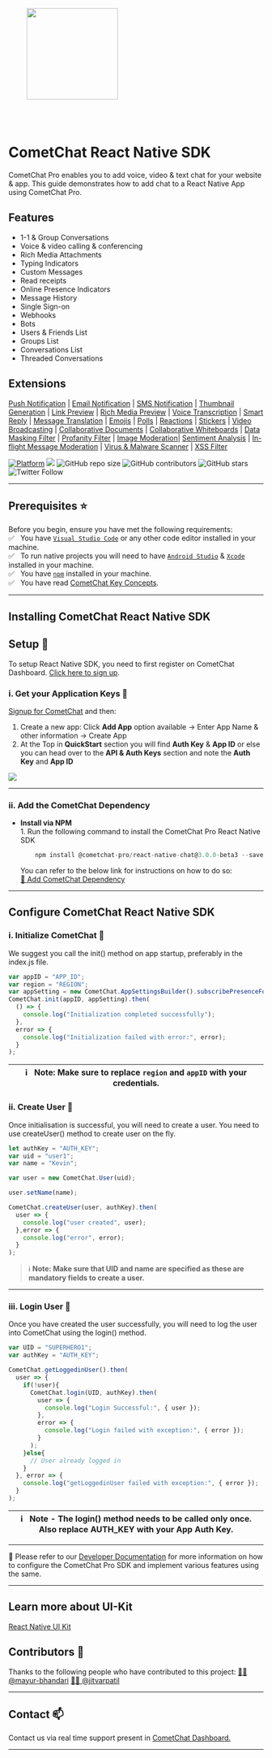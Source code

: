<div style="width:100%">
<div style="width:100%">
	<div style="width:50%; display:inline-block">
		<p align="center">
		<img style="text-align:center" width="180" height="180" alt="" src="https://avatars2.githubusercontent.com/u/45484907?s=200&v=4">	
		</p>	
	</div>	
</div>
</br>
</br>
</div>

# CometChat React Native SDK

CometChat Pro enables you to add voice, video & text chat for your website & app.
This guide demonstrates how to add chat to a React Native App using CometChat Pro.

## Features

<ul>
<li> 1-1 & Group Conversations </li>
<li> Voice & video calling & conferencing </li>
<li> Rich Media Attachments </li>
<li> Typing Indicators </li>
<li> Custom Messages </li>
<li> Read receipts </li>
<li> Online Presence Indicators </li>
<li> Message History </li>
<li> Single Sign-on </li>
<li> Webhooks </li>
<li> Bots </li>
<li> Users & Friends List </li>
<li> Groups List </li>
<li> Conversations List </li>
<li> Threaded Conversations </li>
</ul>

## Extensions

[Push Notification](https://prodocs.cometchat.com/docs/extensions-enhanced-push-notification) | [Email Notification](https://prodocs.cometchat.com/docs/extensions-email-notification) | [SMS Notification](https://prodocs.cometchat.com/docs/extensions-sms-notification) | [Thumbnail Generation](https://prodocs.cometchat.com/docs/extensions-thumbnail-generation) | [Link Preview](https://prodocs.cometchat.com/docs/extensions-link-preview) | [Rich Media Preview](https://prodocs.cometchat.com/docs/extensions-rich-media-preview) | [Voice Transcription](https://prodocs.cometchat.com/docs/extensions-voice-transcription) | [Smart Reply](https://prodocs.cometchat.com/docs/extensions-smart-reply) | [Message Translation](https://prodocs.cometchat.com/docs/extensions-message-translation) | [Emojis](https://prodocs.cometchat.com/docs/extensions-emojis) | [Polls](https://prodocs.cometchat.com/docs/extensions-polls) | [Reactions](https://prodocs.cometchat.com/docs/extensions-reactions) | [Stickers](https://prodocs.cometchat.com/docs/extensions-stickers) | [Video Broadcasting](https://prodocs.cometchat.com/docs/extensions-broadcast) | [Collaborative Documents](https://prodocs.cometchat.com/docs/extensions-collaborative-document) | [Collaborative Whiteboards](https://prodocs.cometchat.com/docs/extensions-collaborative-whiteboard) | [Data Masking Filter](https://prodocs.cometchat.com/docs/extensions-data-masking-filter) | [Profanity Filter](https://prodocs.cometchat.com/docs/extensions-profanity-filter) | [Image Moderation](https://prodocs.cometchat.com/docs/extensions-image-moderation)| [Sentiment Analysis](https://prodocs.cometchat.com/docs/extensions-sentiment-analysis) | [In-flight Message Moderation](https://prodocs.cometchat.com/docs/extensions-in-flight-message-moderation) | [Virus & Malware Scanner](https://prodocs.cometchat.com/docs/extensions-virus-malware-scanner) | [XSS Filter](https://prodocs.cometchat.com/docs/extensions-xss-filter)

[![Platform](https://img.shields.io/badge/Platform-Javascript-brightgreen)](#)
<a href=" "> <img src="https://img.shields.io/badge/Version-3.0.0-beta3-important" /></a>
![GitHub repo size](https://img.shields.io/github/repo-size/cometchat-pro/react-native-chat-sdk)
![GitHub contributors](https://img.shields.io/github/contributors/cometchat-pro/react-native-chat-sdk)
![GitHub stars](https://img.shields.io/github/stars/cometchat-pro/react-native-chat-sdk?style=social)
![Twitter Follow](https://img.shields.io/twitter/follow/cometchat?style=social)
<hr/>


## Prerequisites :star:
Before you begin, ensure you have met the following requirements:<br/>
 ✅ &nbsp; You have [`Visual Studio Code`](https://code.visualstudio.com/) or any other code editor installed in your machine.<br/>
 ✅ &nbsp; To run native projects you will need to have [`Android Studio`](https://reactnative.dev/docs/environment-setup) & [`Xcode`](https://reactnative.dev/docs/environment-setup) installed in your machine.<br/>
 ✅ &nbsp; You have [`npm`](https://www.npmjs.com/get-npm) installed in your machine.<br/>
 ✅ &nbsp; You have read [CometChat Key Concepts](https://prodocs.cometchat.com/docs/concepts).<br/>

<hr/>

## Installing CometChat React Native SDK
## Setup :wrench:

To setup React Native SDK, you  need to first register on CometChat Dashboard. [Click here to sign up](https://app.cometchat.com/login).

### i. Get your Application Keys :key:

<a href="https://app.cometchat.io" target="_blank">Signup for CometChat</a> and then:

1. Create a new app: Click **Add App** option available  →  Enter App Name & other information  → Create App
2. At the Top in **QuickStart** section you will find **Auth Key** & **App ID** or else you can head over to the **API & Auth Keys** section and note the **Auth Key** and **App ID**
<img align="center" src="https://files.readme.io/4b771c5-qs_copy.jpg"/>

<hr/>

### ii. Add the CometChat Dependency
<ul>
<li>
<b>Install via NPM</b><br/>
1. Run the following command to install the CometChat Pro React Native SDK<br/>

```javascript
	npm install @cometchat-pro/react-native-chat@3.0.0-beta3 --save
```

 You can refer to the below link for instructions on how to do so:<br/>
[📝 Add CometChat Dependency](https://prodocs.cometchat.com/docs/react-native-quick-start#add-the-cometchat-dependency)
</li>
</ul>
<hr/>

## Configure CometChat React Native SDK

### i. Initialize CometChat 🌟
We suggest you call the init() method on app startup, preferably in the index.js file.

```javascript
var appID = "APP_ID";
var region = "REGION";
var appSetting = new CometChat.AppSettingsBuilder().subscribePresenceForAllUsers().setRegion(region).build();
CometChat.init(appID, appSetting).then(
  () => {
    console.log("Initialization completed successfully");
  },
  error => {
    console.log("Initialization failed with error:", error);
  }
);
```

| :information_source: &nbsp; <b> Note: Make sure to replace `region` and `appID` with your credentials.</b> |
|------------------------------------------------------------------------------------------------------------|

### ii. Create User 👤
Once initialisation is successful, you will need to create a user. You need to use createUser() method to create user on the fly.
```javascript
let authKey = "AUTH_KEY";
var uid = "user1";
var name = "Kevin";

var user = new CometChat.User(uid);

user.setName(name);

CometChat.createUser(user, authKey).then(
  user => {
    console.log("user created", user);
  },error => {
    console.log("error", error);
  }
);
```
>:information_source: <b>Note: Make sure that UID and name are specified as these are mandatory fields to create a user.</b>
<hr/>

### iii. Login User 👤
Once you have created the user successfully, you will need to log the user into CometChat using the login() method.
```javascript
var UID = "SUPERHERO1";
var authKey = "AUTH_KEY";

CometChat.getLoggedinUser().then(
  user => {
    if(!user){
      CometChat.login(UID, authKey).then(
        user => {
          console.log("Login Successful:", { user });    
        },
        error => {
          console.log("Login failed with exception:", { error });    
        }
      );
    }else{
      // User already logged in
    }
  }, error => {
    console.log("getLoggedinUser failed with exception:", { error });
  }
);
```

| :information_source: &nbsp; <b>Note - The login() method needs to be called only once. Also replace AUTH_KEY with your App Auth Key.</b> |
|------------------------------------------------------------------------------------------------------------|

<hr/>

📝 Please refer to our [Developer Documentation](https://prodocs.cometchat.com/docs/react-native-quick-start) for more information on how to configure the CometChat Pro SDK and implement various features using the same.

<hr/>

## Learn more about UI-Kit
[React Native UI Kit](https://github.com/cometchat-pro/react-native-chat-ui-kit)

## Contributors :clap:
Thanks to the following people who have contributed to this project:
[👨‍💻 @mayur-bhandari](https://github.com/mayur-bhandari)
[👨‍💻 @jitvarpatil](https://github.com/jitvarpatil)

<hr/>

## Contact :mailbox:
Contact us via real time support present in [CometChat Dashboard.](https://app.cometchat.io/)
<hr/>